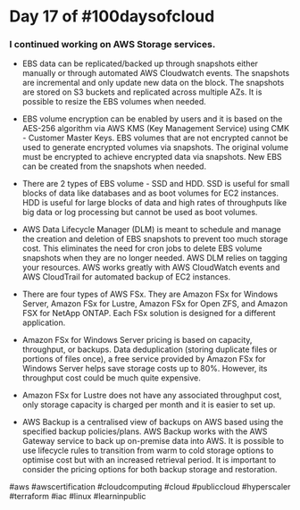# Day 17 of #100daysofcloud

### I continued working on AWS Storage services.

- EBS data can be replicated/backed up through snapshots either manually or through automated AWS Cloudwatch events. The snapshots are incremental and only update new data on the block. The snapshots are stored on S3 buckets and replicated across multiple AZs. It is possible to resize the EBS volumes when needed.

- EBS volume encryption can be enabled by users and it is based on the AES-256 algorithm via AWS KMS (Key Management Service) using CMK - Customer Master Keys. EBS volumes that are not encrypted cannot be used to generate encrypted volumes via snapshots. The original volume must be encrypted to achieve encrypted data via snapshots. New EBS can be created from the snapshots when needed.

- There are 2 types of EBS volume - SSD and HDD. SSD is useful for small blocks of data like databases and as boot volumes for EC2 instances. HDD is useful for large blocks of data and high rates of throughputs like big data or log processing but cannot be used as boot volumes.

- AWS Data Lifecycle Manager (DLM) is meant to schedule and manage the creation and deletion of EBS snapshots to prevent too much storage cost. This eliminates the need for cron jobs to delete EBS volume snapshots when they are no longer needed. AWS DLM relies on tagging your resources. AWS works greatly with AWS CloudWatch events and AWS CloudTrail for automated backup of EC2 instances.

- There are four types of AWS FSx. They are Amazon FSx for Windows Server, Amazon FSx for Lustre, Amazon FSx for Open ZFS, and Amazon FSX for NetApp ONTAP. Each FSx solution is designed for a different application.

- Amazon FSx for Windows Server pricing is based on capacity, throughput, or backups. Data deduplication (storing duplicate files or portions of files once), a free service provided by Amazon FSx for Windows Server helps save storage costs up to 80%. However, its throughput cost could be much quite expensive.

- Amazon FSx for Lustre does not have any associated throughput cost, only storage capacity is charged per month and it is easier to set up.

- AWS Backup is a centralised view of backups on AWS based using the specified backup policies/plans. AWS Backup works with the AWS Gateway service to back up on-premise data into AWS. It is possible to use lifecycle rules to transition from warm to cold storage options to optimise cost but with an increased retrieval period. It is important to consider the pricing options for both backup storage and restoration.

#aws #awscertification #cloudcomputing #cloud #publiccloud #hyperscaler #terraform #iac #linux #learninpublic

